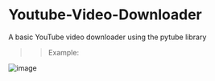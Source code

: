 # Youtube-Video-Downloader
A basic YouTube video downloader using the pytube library
>
>>Example:
>
![image](https://github.com/KOTTAGENVH/Youtube-Video-Downloader/assets/87430226/7479e3af-5e3e-4dcb-b154-8fe339cd3abf)


